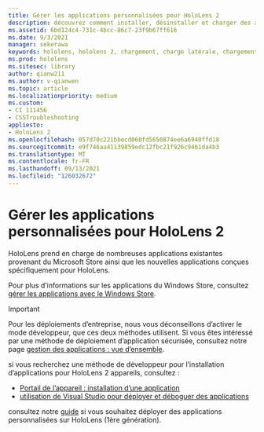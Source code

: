 ```yaml
---
title: Gérer les applications personnalisées pour HoloLens 2
description: découvrez comment installer, désinstaller et charger des applications holographiques personnalisées sur des appareils HoloLens 2 à l’aide du portail des appareils et Visual Studio.
ms.assetid: 6bd124c4-731c-4bcc-86c7-23f9b67ff616
ms.date: 9/3/2021
manager: sekerawa
keywords: hololens, hololens 2, chargement, charge latérale, chargement secondaire, Store, UWP, application, installer
ms.prod: hololens
ms.sitesec: library
author: qianw211
ms.author: v-qianwen
ms.topic: article
ms.localizationpriority: medium
ms.custom:
- CI 111456
- CSSTroubleshooting
appliesto:
- HoloLens 2
ms.openlocfilehash: 057d70c221bbecd060fd5650874ee6a6940ffd18
ms.sourcegitcommit: e9f746aa41139859edc12fbc21f926c9461da4b3
ms.translationtype: MT
ms.contentlocale: fr-FR
ms.lasthandoff: 09/13/2021
ms.locfileid: "126032672"
---
```

# <a name="manage-custom-apps-for-hololens-2"></a>Gérer les applications personnalisées pour HoloLens 2

HoloLens prend en charge de nombreuses applications existantes provenant du Microsoft Store ainsi que les nouvelles applications conçues spécifiquement pour HoloLens. 

Pour plus d’informations sur les applications du Windows Store, consultez [gérer les applications avec le Windows Store](holographic-store-apps.md).

> [!IMPORTANT]
> Pour les déploiements d’entreprise, nous vous déconseillons d’activer le mode développeur, que ces deux méthodes utilisent. Si vous êtes intéressé par une méthode de déploiement d’application sécurisée, consultez notre page [gestion des applications : vue d’ensemble](app-deploy-overview.md).

si vous recherchez une méthode de développeur pour l’installation d’applications pour HoloLens 2 appareils, consultez :

- [Portail de l’appareil : installation d’une application](/windows/mixed-reality/develop/platform-capabilities-and-apis/using-the-windows-device-portal#installing-an-app)
- [utilisation de Visual Studio pour déployer et déboguer des applications](/windows/mixed-reality/develop/platform-capabilities-and-apis/using-visual-studio)

consultez notre [guide](holographic-custom-apps.md) si vous souhaitez déployer des applications personnalisées sur HoloLens (1ère génération).


